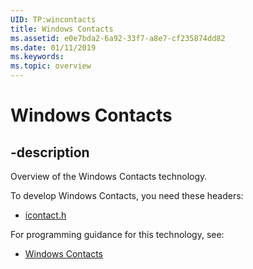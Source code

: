 ```yaml
---
UID: TP:wincontacts
title: Windows Contacts
ms.assetid: e0e7bda2-6a92-33f7-a8e7-cf235874dd82
ms.date: 01/11/2019
ms.keywords: 
ms.topic: overview
---
```


# Windows Contacts

## -description

Overview of the Windows Contacts technology.

To develop Windows Contacts, you need these headers:

 * [icontact.h](../icontact/index.md)

For programming guidance for this technology, see:
* [Windows Contacts](/previous-versions/windows/desktop/wincontacts)
